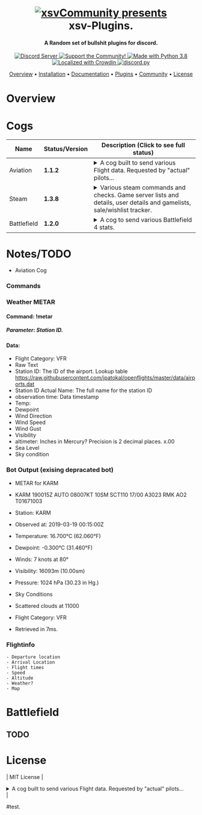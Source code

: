 
<h1 align="center">
  <br>
  <a href="https://xsvcommunity.com"><img src="http://xsv.is/images/default.png" alt="xsvCommunity presents"></a>
  <br>
  xsv-Plugins.
  <br>
</h1>

<h4 align="center">A Random set of bullshit plugins for discord.</h4>

<p align="center">
  <a href="https://discord.gg/UFmhc2p">
    <img src="https://discordapp.com/api/guilds/281663524323983360/widget.png?style=shield" alt="Discord Server">
  </a>
  <a href="https://www.xsvcommunity.com/donate">
    <img src="https://img.shields.io/badge/Support-xsv!-purple.svg" alt="Support the Community!">
  </a>
  <a href="https://www.python.org/downloads/">
    <img src="https://img.shields.io/badge/Made%20With-Python%203.8-blue.svg?style=for-the-badge" alt="Made with Python 3.8">
  </a>
  <a href="https://crowdin.com/project/xsvcogs">
    <img src="https://d322cqt584bo4o.cloudfront.net/red-discordbot/localized.svg" alt="Localized with Crowdin">
  </a>
  <a href="https://github.com/Rapptz/discord.py/">
      <img src="https://img.shields.io/badge/discord-py-blue.svg" alt="discord.py">
  </a>
</p>


<p align="center">
  <a href="#overview">Overview</a>
  •
  <a href="#cogs">Installation</a>
  •
  <a href="http://">Documentation</a>
  •
  <a href="#installation ">Plugins</a>
  •
  <a href="#join-the-community">Community</a>
  •
  <a href="#license">License</a>
</p>

# Overview

# Cogs

| Name | Status/Version | Description (Click to see full status)
| --- | --- | --- |
| Aviation | **1.1.2** | <details><summary>A cog built to send various Flight data.  Requested by "actual" pilots...</summary></details>|
| Steam | **1.3.8**| <details><summary>Various steam commands and checks.  Game server lists and details, user details and gamelists, sale/wishlist tracker.</summary> This cog has a lot has a few installation requirements to function.  Please visit ... for details</details> |
| Battlefield | **1.2.0** | <details><summary>A cog to send various Battlefield 4 stats.</summary>Note: Due to EA's current non-existant support of any current games.  We are limited to what we can munipulate.</details> |


# Notes/TODO
* Aviation Cog
### Commands
### Weather METAR
#### Command: !metar
##### Parameter: Station ID.

#### Data:
* Flight Category: VFR
* Raw Text
* Station ID:  The ID of the airport.  Lookup table https://raw.githubusercontent.com/jpatokal/openflights/master/data/airports.dat
* Station ID Actual Name: The full name for the station ID
* observation time: Data timestamp
* Temp:
* Dewpoint
* Wind Direction
* Wind Speed
* Wind Gust
* Visibility
* altimeter:  Inches in Mercury? Precision is 2 decimal places. x.00
* Sea Level
* Sky condition

### Bot Output (exising depracated bot)
* METAR for KARM
* KARM 190015Z AUTO 08007KT 10SM SCT110 17/00 A3023 RMK AO2 T01671003

* Station: KARM
* Observed at: 2019-03-19 00:15:00Z
* Temperature: 16.700°C (62.060°F)
* Dewpoint: -0.300°C (31.460°F)
* Winds: 7 knots at 80°
* Visibility: 16093m (10.00sm)
* Pressure: 1024 hPa (30.23 in Hg.)
* Sky Conditions
* Scattered clouds at 11000
* Flight Category: VFR
* Retrieved in 7ms.

### Flightinfo
    - Departure location
    - Arrival Location
    - Flight times
    - Speed
    - Altitude
    - Weather?
    - Map

# Battlefield
## TODO



# License

| MIT License | <details><summary>A cog built to send various Flight data.  Requested by "actual" pilots...</summary></details>|



#test.